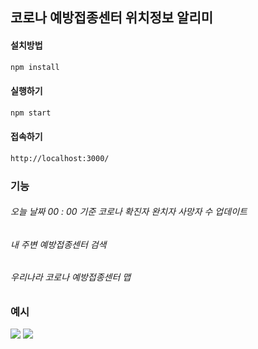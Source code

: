 ## 코로나 예방접종센터 위치정보 알리미

#### 설치방법

```bash
npm install
```

#### 실행하기

```bash
npm start
```

#### 접속하기

```bash
http://localhost:3000/
```

### 기능

###### 오늘 날짜 00 : 00 기준 코로나 확진자 완치자 사망자 수 업데이트

###### 내 주변 예방접종센터 검색

###### 우리나라 코로나 예방접종센터 맵

### 예시

<img src ="https://user-images.githubusercontent.com/43145059/128364395-09d53ff6-10e3-413f-97b9-bc2329c2165e.PNG" >
<img src ="https://user-images.githubusercontent.com/43145059/128364405-473fd021-a9ed-40af-8d3e-dce73f87f553.PNG">
